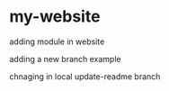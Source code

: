 # my-website
adding module in website

adding a new branch example

chnaging in local update-readme branch

